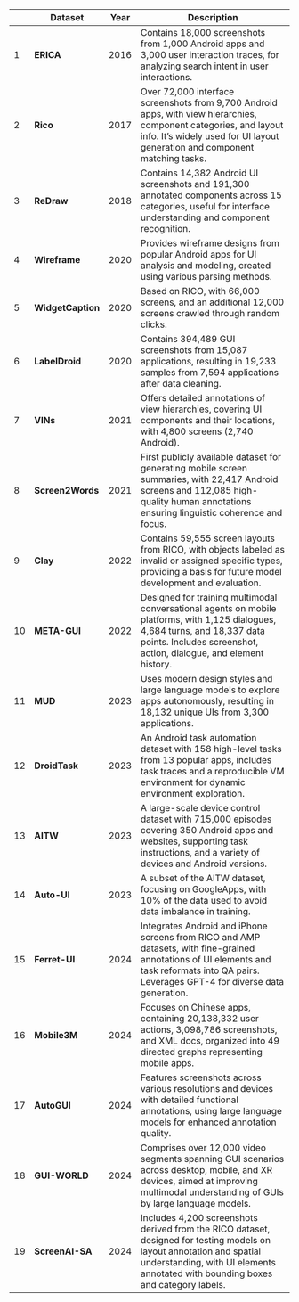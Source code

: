 |  | **Dataset**       | **Year** | **Description**                                              |
| ------- | ----------------- | -------- | ------------------------------------------------------------ |
| 1       | **ERICA**         | 2016     | Contains 18,000 screenshots from 1,000 Android apps and 3,000 user interaction traces, for analyzing search intent in user interactions. |
| 2       | **Rico**          | 2017     | Over 72,000 interface screenshots from 9,700 Android apps, with view hierarchies, component categories, and layout info. It’s widely used for UI layout generation and component matching tasks. |
| 3       | **ReDraw**        | 2018     | Contains 14,382 Android UI screenshots and 191,300 annotated components across 15 categories, useful for interface understanding and component recognition. |
| 4       | **Wireframe**     | 2020     | Provides wireframe designs from popular Android apps for UI analysis and modeling, created using various parsing methods. |
| 5       | **WidgetCaption** | 2020     | Based on RICO, with 66,000 screens, and an additional 12,000 screens crawled through random clicks. |
| 6       | **LabelDroid**    | 2020     | Contains 394,489 GUI screenshots from 15,087 applications, resulting in 19,233 samples from 7,594 applications after data cleaning. |
| 7       | **VINs**          | 2021     | Offers detailed annotations of view hierarchies, covering UI components and their locations, with 4,800 screens (2,740 Android). |
| 8       | **Screen2Words**  | 2021     | First publicly available dataset for generating mobile screen summaries, with 22,417 Android screens and 112,085 high-quality human annotations ensuring linguistic coherence and focus. |
| 9       | **Clay**          | 2022     | Contains 59,555 screen layouts from RICO, with objects labeled as invalid or assigned specific types, providing a basis for future model development and evaluation. |
| 10      | **META-GUI**      | 2022     | Designed for training multimodal conversational agents on mobile platforms, with 1,125 dialogues, 4,684 turns, and 18,337 data points. Includes screenshot, action, dialogue, and element history. |
| 11      | **MUD**           | 2023     | Uses modern design styles and large language models to explore apps autonomously, resulting in 18,132 unique UIs from 3,300 applications. |
| 12      | **DroidTask**     | 2023     | An Android task automation dataset with 158 high-level tasks from 13 popular apps, includes task traces and a reproducible VM environment for dynamic environment exploration. |
| 13      | **AITW**          | 2023     | A large-scale device control dataset with 715,000 episodes covering 350 Android apps and websites, supporting task instructions, and a variety of devices and Android versions. |
| 14      | **Auto-UI**       | 2023     | A subset of the AITW dataset, focusing on GoogleApps, with 10% of the data used to avoid data imbalance in training. |
| 15      | **Ferret-UI**     | 2024     | Integrates Android and iPhone screens from RICO and AMP datasets, with fine-grained annotations of UI elements and task reformats into QA pairs. Leverages GPT-4 for diverse data generation. |
| 16      | **Mobile3M**      | 2024     | Focuses on Chinese apps, containing 20,138,332 user actions, 3,098,786 screenshots, and XML docs, organized into 49 directed graphs representing mobile apps. |
| 17      | **AutoGUI**       | 2024     | Features screenshots across various resolutions and devices with detailed functional annotations, using large language models for enhanced annotation quality. |
| 18      | **GUI-WORLD**     | 2024     | Comprises over 12,000 video segments spanning GUI scenarios across desktop, mobile, and XR devices, aimed at improving multimodal understanding of GUIs by large language models. |
| 19      | **ScreenAI-SA**   | 2024     | Includes 4,200 screenshots derived from the RICO dataset, designed for testing models on layout annotation and spatial understanding, with UI elements annotated with bounding boxes and category labels. |

